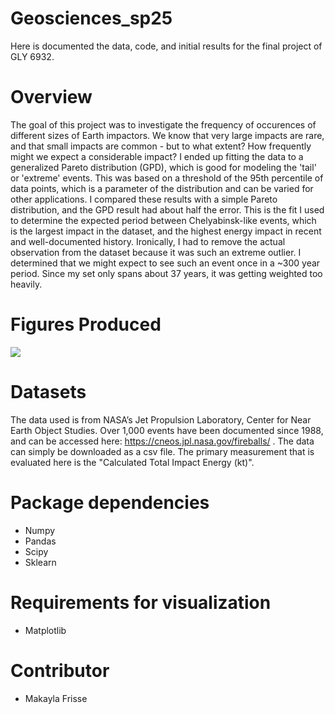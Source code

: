 # Geosciences_sp25

Here is documented the data, code, and initial results for the final project of GLY 6932. 

# Overview 

The goal of this project was to investigate the frequency of occurences of different sizes of Earth impactors. We know that very large impacts are rare, 
and that small impacts are common - but to what extent? How frequently might we expect a considerable impact? 
I ended up fitting the data to a generalized Pareto distribution (GPD), which is good for modeling the 'tail' or 'extreme' events. This was based on a threshold 
of the 95th percentile of data points, which is a parameter of the distribution and can be varied for other applications. I compared these results with a simple 
Pareto distribution, and the GPD result had about half the error. This is the fit I used to determine the expected period between Chelyabinsk-like events, which 
is the largest impact in the dataset, and the highest energy impact in recent and well-documented history. Ironically, I had to remove the actual observation from 
the dataset because it was such an extreme outlier. I determined that we might expect to see such an event once in a ~300 year period. Since my set only spans about 
37 years, it was getting weighted too heavily. 

# Figures Produced 
<img src ="/images/GStat-sim_master_figure.png" align = "center">

# Datasets

The data used is from NASA’s Jet Propulsion Laboratory, Center for Near Earth Object Studies. 
Over 1,000 events have been documented since 1988, and can be accessed here: https://cneos.jpl.nasa.gov/fireballs/ .
The data can simply be downloaded as a csv file.
The primary measurement that is evaluated here is the "Calculated Total Impact Energy (kt)". 

# Package dependencies

* Numpy
* Pandas
* Scipy
* Sklearn

# Requirements for visualization

* Matplotlib

# Contributor
* Makayla Frisse
